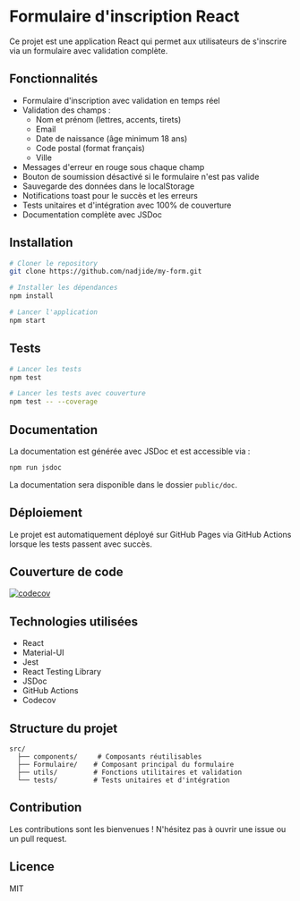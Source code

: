 # Formulaire d'inscription React

Ce projet est une application React qui permet aux utilisateurs de s'inscrire via un formulaire avec validation complète.

## Fonctionnalités

- Formulaire d'inscription avec validation en temps réel
- Validation des champs :
  - Nom et prénom (lettres, accents, tirets)
  - Email
  - Date de naissance (âge minimum 18 ans)
  - Code postal (format français)
  - Ville
- Messages d'erreur en rouge sous chaque champ
- Bouton de soumission désactivé si le formulaire n'est pas valide
- Sauvegarde des données dans le localStorage
- Notifications toast pour le succès et les erreurs
- Tests unitaires et d'intégration avec 100% de couverture
- Documentation complète avec JSDoc

## Installation

```bash
# Cloner le repository
git clone https://github.com/nadjide/my-form.git

# Installer les dépendances
npm install

# Lancer l'application
npm start
```

## Tests

```bash
# Lancer les tests
npm test

# Lancer les tests avec couverture
npm test -- --coverage
```

## Documentation

La documentation est générée avec JSDoc et est accessible via :

```bash
npm run jsdoc
```

La documentation sera disponible dans le dossier `public/doc`.

## Déploiement

Le projet est automatiquement déployé sur GitHub Pages via GitHub Actions lorsque les tests passent avec succès.

## Couverture de code

[![codecov](https://codecov.io/gh/nadjide/my-form/branch/master/graph/badge.svg)](https://codecov.io/gh/nadjide/my-form)

## Technologies utilisées

- React
- Material-UI
- Jest
- React Testing Library
- JSDoc
- GitHub Actions
- Codecov

## Structure du projet

```
src/
  ├── components/     # Composants réutilisables
  ├── Formulaire/    # Composant principal du formulaire
  ├── utils/         # Fonctions utilitaires et validation
  └── tests/         # Tests unitaires et d'intégration
```

## Contribution

Les contributions sont les bienvenues ! N'hésitez pas à ouvrir une issue ou un pull request.

## Licence

MIT

